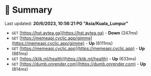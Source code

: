# 📖 Summary
Last updated: **20/6/2023, 10:56:21 PG "Asia/Kuala_Lumpur"**

- `GET` [https://hst.aytea.ga](https://hst.aytea.ga) - **Down** (247ms)
- `GET` [https://memeapi.cyclic.app/gimme](https://memeapi.cyclic.app/gimme) - **Up** (6111ms)
- `GET` [https://memeapi.cyclic.app](https://memeapi.cyclic.app) - **Up** (881ms)
- `GET` [https://klik.ml/health](https://klik.ml/health) - **Up** (633ms)
- `GET` [https://dumb.onrender.com](https://dumb.onrender.com) - **Up** (814ms)
